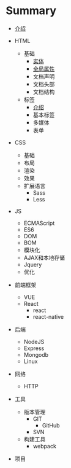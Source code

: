 # Summary

* [介绍](README.md)
* HTML

  * 基础
    * [实体](/HTML/base/base_entity.md)
    * [全局属性](/HTML/base/base_attr.md)
    * 文档声明
    * 文档头部
    * 文档结构
  * 标签
    * [介绍](/HTML/label/main.md)
    * 基本标签
    * 多媒体
    * 表单

* CSS

  * 基础
  * 布局
  * 渲染
  * 效果
  * 扩展语言
    * Sass
    * Less

* JS

  * ECMAScript
  * ES6
  * DOM
  * BOM
  * 模块化
  * AJAX和本地存储
  * Jquery
  * 优化

* 前端框架

  * VUE
  * React
    * react
    * react-native

* 后端

  * NodeJS
  * Express
  * Mongodb
  * Linux

* 网络

  * HTTP

* 工具

  * 版本管理
    * GIT
      * GitHub
    * SVN
  * 构建工具
    * webpack

* 项目



